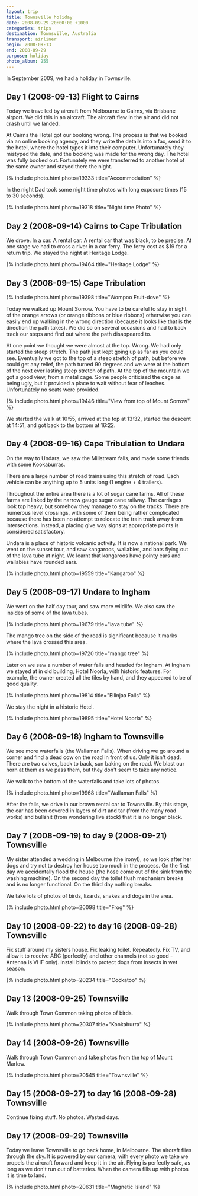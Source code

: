 ```yaml
---
layout: trip
title: Townsville holiday
date: 2008-09-29 20:00:00 +1000
categories: trips
destination: Townsville, Australia
transport: airliner
begin: 2008-09-13
end: 2008-09-29
purpose: holiday
photo_album: 255
---
```


In September 2009, we had a holiday in Townsville.

## Day 1 (2008-09-13) Flight to Cairns

Today we travelled by aircraft from Melbourne to Cairns, via Brisbane airport.
We did this in an aircraft. The aircraft flew in the air and did not crash
until we landed.

At Cairns the Hotel got our booking wrong. The process is that we booked via an
online booking agency, and they write the details into a fax, send it to the
hotel, where the hotel types it into their computer. Unfortunately they
mistyped the date, and the booking was made for the wrong day. The hotel was
fully booked out. Fortunately we were transferred to another hotel of the same
owner and stayed there the night.

{% include photo.html photo=19333 title="Accommodation" %}

In the night Dad took some night time photos with long exposure times (15 to 30
seconds).

{% include photo.html photo=19318 title="Night time Photo" %}

## Day 2 (2008-09-14) Cairns to Cape Tribulation

We drove. In a car. A rental car. A rental car that was black, to be precise.
At one stage we had to cross a river in a car ferry. The ferry cost as $19 for
a return trip. We stayed the night at Heritage Lodge.

{% include photo.html photo=19464 title="Heritage Lodge" %}

## Day 3 (2008-09-15) Cape Tribulation

{% include photo.html photo=19398 title="Wompoo Fruit-dove" %}

Today we walked up Mount Sorrow. You have to be careful to stay in sight of the
orange arrows (or orange ribbons or blue ribbons) otherwise you can easily end
up walking in the wrong direction (because it looks like that is the direction
the path takes). We did so on several occasions and had to back track our steps
and find out where the path disappeared to.

At one point we thought we were almost at the top. Wrong. We had only started
the steep stretch. The path just kept going up as far as you could see.
Eventually we got to the top of a steep stretch of path, but before we could
get any relief, the path turned 90 degrees and we were at the bottom of the
next ever lasting steep stretch of path. At the top of the mountain we got a
good view, from a metal cage. Some people criticised the cage as being ugly,
but it provided a place to wait without fear of leaches. Unfortunately no
seats were provided.

{% include photo.html photo=19446 title="View from top of Mount Sorrow" %}

We started the walk at 10:55, arrived at the top at 13:32, started the descent
at 14:51, and got back to the bottom at 16:22.

## Day 4 (2008-09-16) Cape Tribulation to Undara

On the way to Undara, we saw the Millstream falls, and made some friends
with some Kookaburras.

There are a large number of road trains using this stretch of road. Each
vehicle can be anything up to 5 units long (1 engine + 4 trailers).

Throughout the entire area there is a lot of sugar cane farms. All of these
farms are linked by the narrow gauge sugar cane railway. The carriages look top
heavy, but somehow they manage to stay on the tracks. There are numerous level
crossings, with some of them being rather complicated because there has been no
attempt to relocate the train track away from intersections. Instead, a placing
give way signs at appropriate points is considered satisfactory.

Undara is a place of historic volcanic activity. It is now a national park.  We
went on the sunset tour, and saw kangaroos, wallabies, and bats flying out of
the lava tube at night. We learnt that kangaroos have pointy ears and wallabies
have rounded ears.

{% include photo.html photo=19559 title="Kangaroo" %}

## Day 5 (2008-09-17) Undara to Ingham

We went on the half day tour, and saw more wildlife. We also saw the insides of
some of the lava tubes.

{% include photo.html photo=19679 title="lava tube" %}

The mango tree on the side of the road is significant because it marks where
the lava crossed this area.

{% include photo.html photo=19720 title="mango tree" %}

Later on we saw a number of water falls and headed for Ingham. At Ingham
we stayed at in old building, Hotel Noorla, with historic features. For
example, the owner created all the tiles by hand, and they appeared to be
of good quality.

{% include photo.html photo=19814 title="Ellinjaa Falls" %}

We stay the night in a historic Hotel.

{% include photo.html photo=19895 title="Hotel Noorla" %}

## Day 6 (2008-09-18) Ingham to Townsville

We see more waterfalls (the Wallaman Falls).  When driving we go around a
corner and find a dead cow on the road in front of us. Only it isn't dead.
There are two calves, back to back, sun baking on the road. We blast our horn
at them as we pass them, but they don't seem to take any notice.

We walk to the bottom of the waterfalls and take lots of photos.

{% include photo.html photo=19968 title="Wallaman Falls" %}

After the falls, we drive in our brown rental car to Townsville. By this stage,
the car has been covered in layers of dirt and tar (from the many road works) and
bullshit (from wondering live stock) that it is no longer black.

## Day 7 (2008-09-19) to day 9 (2008-09-21) Townsville

My sister attended a wedding in Melbourne (the irony!), so we look after her
dogs and try not to destroy her house too much in the process. On the first day
we accidentally flood the house (the hose come out of the sink from the washing
machine). On the second day the toilet flush mechanism breaks and is no longer
functional. On the third day nothing breaks.

We take lots of photos of birds, lizards, snakes and dogs in the area.

{% include photo.html photo=20098 title="Frog" %}

## Day 10 (2008-09-22) to day 16 (2008-09-28) Townsville

Fix stuff around my sisters house. Fix leaking toilet. Repeatedly. Fix TV, and
allow it to receive ABC (perfectly) and other channels (not so good - Antenna
is VHF only). Install blinds to protect dogs from insects in wet season.

{% include photo.html photo=20234 title="Cockatoo" %}

## Day 13 (2008-09-25) Townsville

Walk through Town Common taking photos of birds.

{% include photo.html photo=20307 title="Kookaburra" %}

## Day 14 (2008-09-26) Townsville

Walk through Town Common and take photos from the top of Mount Marlow.

{% include photo.html photo=20545 title="Townsville" %}

## Day 15 (2008-09-27) to day 16 (2008-09-28) Townsville

Continue fixing stuff. No photos. Wasted days.

## Day 17 (2008-09-29) Townsville

Today we leave Townsville to go back home, in Melbourne. The aircraft flies
through the sky. It is powered by our camera, with every photo we take we
propels the aircraft forward and keep it in the air. Flying is perfectly safe,
as long as we don't run out of batteries. When the camera fills up with photos
it is time to land.

{% include photo.html photo=20631 title="Magnetic Island" %}
